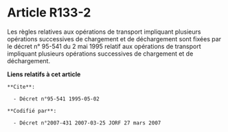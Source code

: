 # Article R133-2

Les règles relatives aux opérations de transport impliquant plusieurs opérations successives de chargement et de déchargement
sont fixées par le décret n° 95-541 du 2 mai 1995 relatif aux opérations de transport impliquant plusieurs opérations
successives de chargement et de déchargement.

**Liens relatifs à cet article**

	**Cite**:

	  - Décret n°95-541 1995-05-02

	**Codifié par**:

	  - Décret n°2007-431 2007-03-25 JORF 27 mars 2007
